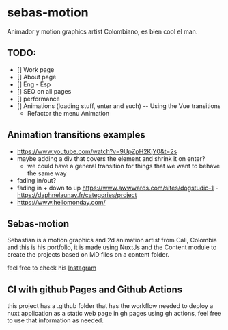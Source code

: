 # sebas-motion
Animador y motion graphics artist Colombiano, es bien cool el man.

## TODO: 
- [] Work page
- [] About page
- [] Eng - Esp
- [] SEO on all pages
- [] performance
- [] Animations (loading stuff, enter and such) -- Using the Vue transitions
  - Refactor the menu Animation

## Animation transitions examples
- https://www.youtube.com/watch?v=9UpZpH2KjY0&t=2s
- maybe adding a div that covers the element and shrink it on enter?
  - we could have a general transition for things that we want to behave the same way
- fading in/out?
- fading in + down to up https://www.awwwards.com/sites/dogstudio-1 - https://daphnelaunay.fr/categories/project
- https://www.hellomonday.com/

## Sebas-motion
Sebastian is a motion graphics and 2d animation artist from Cali, Colombia and this is his portfolio, it is
made using NuxtJs and the Content module to create the projects based on MD files on a content folder.

feel free to check his [Instagram](https://www.instagram.com/sebas_motion)

## CI with github Pages and Github Actions
this project has a .github folder that has the workflow needed to deploy a nuxt application as a 
static web page in gh pages using gh actions, feel free to use that information as needed.
